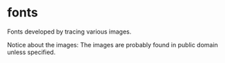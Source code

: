 # fonts
Fonts developed by tracing various images.

Notice about the images:
The images are probably found in public domain unless specified.
